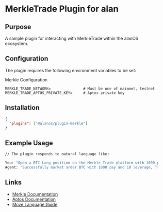 # MerkleTrade Plugin for alan

## Purpose

A sample plugin for interacting with MerkleTrade within the alanOS ecosystem.

## Configuration

The plugin requires the following environment variables to be set:

Merkle Configuration

```env
MERKLE_TRADE_NETWORK=               # Must be one of mainnet, testnet
MERKLE_TRADE_APTOS_PRIVATE_KEY=     # Aptos private key
```

## Installation

```json
{
  "plugins": ["@alanos/plugin-merkle"]
}
```

## Example Usage

```bash
// The plugin responds to natural language like:

You: "Open a BTC Long position on the Merkle Trade platform with 1000 pay and 10 leverage."
Agent: "Successfully market order BTC with 1000 pay and 10 leverage, Transaction: 0x104af5d1a786a2e1a4721a721b2cfccc7e15fa41eec15a489ba1768790adb523"
```

## Links

- [Merkle Documentation](https://docs.merkle.trade/)
- [Aptos Documentation](https://aptos.dev/)
- [Move Language Guide](https://move-language.github.io/move/)
